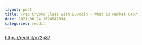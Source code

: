 ```yaml
--- 
layout: post 
title: Trap Crypto Class with Luvcoin - What is Market Cap? 
date: 2021-06-24 1624547034 
categories: reddit 
--- 
```

https://redd.it/o72p87